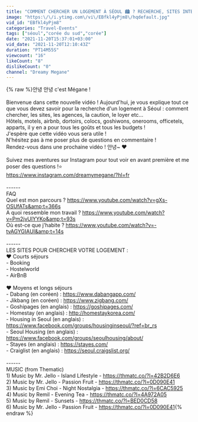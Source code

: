 ```yaml
---
title: "COMMENT CHERCHER UN LOGEMENT À SÉOUL 🏙 ? RECHERCHE, SITES INTERNET, CAUTION, LOYER, AGENCES..."
image: "https:\/\/i.ytimg.com\/vi\/EBfkl4yPjm8\/hqdefault.jpg"
vid_id: "EBfkl4yPjm8"
categories: "Travel-Events"
tags: ["séoul","corée du sud","corée"]
date: "2021-11-20T15:37:01+03:00"
vid_date: "2021-11-20T12:10:43Z"
duration: "PT14M55S"
viewcount: "16"
likeCount: "8"
dislikeCount: "0"
channel: "Dreamy Megane"
---
```

{% raw %}안녕 안녕 c'est Mégane !<br /><br />Bienvenue dans cette nouvelle vidéo ! Aujourd'hui, je vous explique tout ce que vous devez savoir pour la recherche d'un logement à Séoul : comment chercher, les sites, les agences, la caution, le loyer etc...<br />Hôtels, motels, airbnb, dortoirs, colocs, goshiwons, onerooms, officetels, apparts, il y en a pour tous les goûts et tous les budgets !<br />J'espère que cette vidéo vous sera utile !<br />N'hésitez pas à me poser plus de questions en commentaire !<br />Rendez-vous dans une prochaine vidéo ! 안녕~ ❤️<br /><br />Suivez mes aventures sur Instagram pour tout voir en avant première et me poser des questions !⭐<br /><a rel="nofollow" target="blank" href="https://www.instagram.com/dreamymegane/?hl=fr">https://www.instagram.com/dreamymegane/?hl=fr</a><br /><br />------<br />FAQ<br />Quel est mon parcours ? <a rel="nofollow" target="blank" href="https://www.youtube.com/watch?v=gXs-OSUfATs&amp;t=366s">https://www.youtube.com/watch?v=gXs-OSUfATs&amp;t=366s</a><br />A quoi ressemble mon travail ? <a rel="nofollow" target="blank" href="https://www.youtube.com/watch?v=Pm2jvUlYYKo&amp;t=93s">https://www.youtube.com/watch?v=Pm2jvUlYYKo&amp;t=93s</a><br />Où est-ce que j'habite ? <a rel="nofollow" target="blank" href="https://www.youtube.com/watch?v=-tvAGYGIAUI&amp;t=14s">https://www.youtube.com/watch?v=-tvAGYGIAUI&amp;t=14s</a><br /><br />------<br />LES SITES POUR CHERCHER VOTRE LOGEMENT :<br />❤ Courts séjours<br />- Booking<br />- Hostelworld<br />- AirBnB<br /><br />❤ Moyens et longs séjours<br />- Dabang (en coréen) : <a rel="nofollow" target="blank" href="https://www.dabangapp.com/">https://www.dabangapp.com/</a><br />- Jikbang (en coréen) : <a rel="nofollow" target="blank" href="https://www.zigbang.com/">https://www.zigbang.com/</a><br />- Goshipages (en anglais) : <a rel="nofollow" target="blank" href="https://goshipages.com/">https://goshipages.com/</a><br />- Homestay (en anglais) : <a rel="nofollow" target="blank" href="http://homestaykorea.com/">http://homestaykorea.com/</a><br />- Housing in Seoul (en anglais) : <a rel="nofollow" target="blank" href="https://www.facebook.com/groups/housinginseoul/?ref=br_rs">https://www.facebook.com/groups/housinginseoul/?ref=br_rs</a><br />- Seoul Housing (en anglais) : <a rel="nofollow" target="blank" href="https://www.facebook.com/groups/seoulhousing/about/">https://www.facebook.com/groups/seoulhousing/about/</a><br />- Stayes (en anglais) : <a rel="nofollow" target="blank" href="https://stayes.com/">https://stayes.com/</a><br />- Craiglist (en anglais) : <a rel="nofollow" target="blank" href="https://seoul.craigslist.org/">https://seoul.craigslist.org/</a><br /><br />------<br />MUSIC (from Thematic)<br />1) Music by Mr. Jello - Island Lifestyle - <a rel="nofollow" target="blank" href="https://thmatc.co/?l=42B2D6E6">https://thmatc.co/?l=42B2D6E6</a><br />2) Music by Mr. Jello - Passion Fruit  - <a rel="nofollow" target="blank" href="https://thmatc.co/?l=0D090E41">https://thmatc.co/?l=0D090E41</a><br />3) Music by Emi Choi - Night Nostalgia - <a rel="nofollow" target="blank" href="https://thmatc.co/?l=6CAC5925">https://thmatc.co/?l=6CAC5925</a><br />4) Music by Remil - Evening Tea - <a rel="nofollow" target="blank" href="https://thmatc.co/?l=4A972A05">https://thmatc.co/?l=4A972A05</a><br />5) Music by Remil - Sunsets - <a rel="nofollow" target="blank" href="https://thmatc.co/?l=BED0CD58">https://thmatc.co/?l=BED0CD58</a><br />6) Music by Mr. Jello - Passion Fruit  - <a rel="nofollow" target="blank" href="https://thmatc.co/?l=0D090E41">https://thmatc.co/?l=0D090E41</a>{% endraw %}
